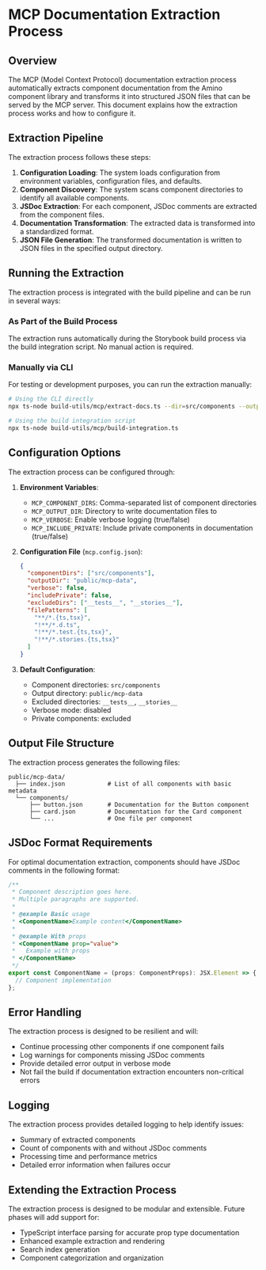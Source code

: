 # MCP Documentation Extraction Process

## Overview

The MCP (Model Context Protocol) documentation extraction process automatically extracts component documentation from the Amino component library and transforms it into structured JSON files that can be served by the MCP server. This document explains how the extraction process works and how to configure it.

## Extraction Pipeline

The extraction process follows these steps:

1. **Configuration Loading**: The system loads configuration from environment variables, configuration files, and defaults.
2. **Component Discovery**: The system scans component directories to identify all available components.
3. **JSDoc Extraction**: For each component, JSDoc comments are extracted from the component files.
4. **Documentation Transformation**: The extracted data is transformed into a standardized format.
5. **JSON File Generation**: The transformed documentation is written to JSON files in the specified output directory.

## Running the Extraction

The extraction process is integrated with the build pipeline and can be run in several ways:

### As Part of the Build Process

The extraction runs automatically during the Storybook build process via the build integration script. No manual action is required.

### Manually via CLI

For testing or development purposes, you can run the extraction manually:

```bash
# Using the CLI directly
npx ts-node build-utils/mcp/extract-docs.ts --dir=src/components --output=public/mcp-data --verbose

# Using the build integration script
npx ts-node build-utils/mcp/build-integration.ts
```

## Configuration Options

The extraction process can be configured through:

1. **Environment Variables**:
   - `MCP_COMPONENT_DIRS`: Comma-separated list of component directories
   - `MCP_OUTPUT_DIR`: Directory to write documentation files to
   - `MCP_VERBOSE`: Enable verbose logging (true/false)
   - `MCP_INCLUDE_PRIVATE`: Include private components in documentation (true/false)

2. **Configuration File** (`mcp.config.json`):
   ```json
   {
     "componentDirs": ["src/components"],
     "outputDir": "public/mcp-data",
     "verbose": false,
     "includePrivate": false,
     "excludeDirs": ["__tests__", "__stories__"],
     "filePatterns": [
       "**/*.{ts,tsx}",
       "!**/*.d.ts",
       "!**/*.test.{ts,tsx}",
       "!**/*.stories.{ts,tsx}"
     ]
   }
   ```

3. **Default Configuration**:
   - Component directories: `src/components`
   - Output directory: `public/mcp-data`
   - Excluded directories: `__tests__`, `__stories__`
   - Verbose mode: disabled
   - Private components: excluded

## Output File Structure

The extraction process generates the following files:

```
public/mcp-data/
  ├── index.json            # List of all components with basic metadata
  └── components/
      ├── button.json       # Documentation for the Button component
      ├── card.json         # Documentation for the Card component
      └── ...               # One file per component
```

## JSDoc Format Requirements

For optimal documentation extraction, components should have JSDoc comments in the following format:

```typescript
/**
 * Component description goes here.
 * Multiple paragraphs are supported.
 * 
 * @example Basic usage
 * <ComponentName>Example content</ComponentName>
 * 
 * @example With props
 * <ComponentName prop="value">
 *   Example with props
 * </ComponentName>
 */
export const ComponentName = (props: ComponentProps): JSX.Element => {
  // Component implementation
};
```

## Error Handling

The extraction process is designed to be resilient and will:

- Continue processing other components if one component fails
- Log warnings for components missing JSDoc comments
- Provide detailed error output in verbose mode
- Not fail the build if documentation extraction encounters non-critical errors

## Logging

The extraction process provides detailed logging to help identify issues:

- Summary of extracted components
- Count of components with and without JSDoc comments
- Processing time and performance metrics
- Detailed error information when failures occur

## Extending the Extraction Process

The extraction process is designed to be modular and extensible. Future phases will add support for:

- TypeScript interface parsing for accurate prop type documentation
- Enhanced example extraction and rendering
- Search index generation
- Component categorization and organization